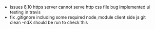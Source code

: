 * issues 8,10
    https server cannot serve http css file bug
    implemented ui testing in travis
* fix .gitignore including some required node_module client side js git clean -ndX should be run to check this
